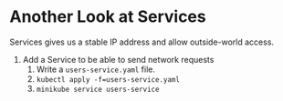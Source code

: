 # Another Look at Services

Services gives us a stable IP address and allow outside-world access.

1. Add a Service to be able to send network requests
   1. Write a `users-service.yaml` file.
   2. `kubectl apply -f=users-service.yaml`
   3. `minikube service users-service`
